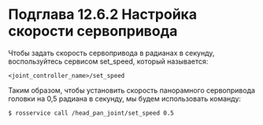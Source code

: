 # Подглава 12.6.2 Настройка скорости сервопривода

Чтобы задать скорость сервопривода в радианах в секунду, воспользуйтесь сервисом set\_speed, который называется:

`<joint_controller_name>/set_speed`

Таким образом, чтобы установить скорость панорамного сервопривода головки на 0,5 радиана в секунду, мы будем использовать команду:

`$ rosservice call /head_pan_joint/set_speed 0.5`

